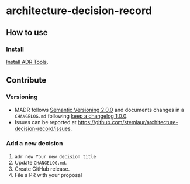 # architecture-decision-record

## How to use

### Install

[Install ADR Tools](https://github.com/npryce/adr-tools).

## Contribute

### Versioning

* MADR follows [Semantic Versioning 2.0.0](https://semver.org/) and documents changes in a `CHANGELOG.md` following [keep a changelog 1.0.0](http://keepachangelog.com/en/1.0.0/).
* Issues can be reported at <https://github.com/stemlaur/architecture-decision-record/issues>.

### Add a new decision

1. `adr new Your new decision title`
1. Update `CHANGELOG.md`.
1. Create GitHub release.
1. File a PR with your proposal
